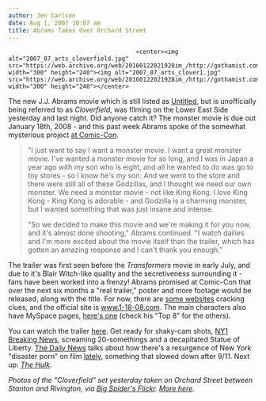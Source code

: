 ```yaml
---
author: Jen Carlson
date: Aug 1, 2007 10:07 am
title: Abrams Takes Over Orchard Street
---
```


	
										<center><img alt="2007_07_arts_cloverfield.jpg" src="https://web.archive.org/web/20160122021928im_/http://gothamist.com/attachments/arts_jen/2007_07_arts_cloverfield.jpg" width="300" height="240"><img alt="2007_07_arts_clover1.jpg" src="https://web.archive.org/web/20160122021928im_/http://gothamist.com/attachments/arts_jen/2007_07_arts_clover1.jpg" width="300" height="240"></center>

<p>The new J.J. Abrams movie which is still listed as <a href="https://web.archive.org/web/20160122021928/http://www.imdb.com/title/tt1060277/">Untitled</a>, but is unofficially being referred to as <em>Cloverfield</em>, was filming on the Lower East Side yesterday and last night. Did anyone catch it? The monster movie is due out January 18th, 2008 - and this past week Abrams spoke of the somewhat mysterious project <a href="https://web.archive.org/web/20160122021928/http://movies.ign.com/articles/808/808901p1.html">at Comic-Con</a>. </p>

<blockquote>&quot;I just want to say I want a monster movie. I want a great monster movie. I&apos;ve wanted a monster movie for so long, and I was in Japan a year ago with my son who is eight, and all he wanted to do was go to toy stores - so I know he&apos;s my son. And we went to the store and there were still all of these Godzillas, and I thought we need our own monster. We need a monster movie - not like King Kong. I love King Kong - King Kong is adorable - and Godzilla is a charming monster, but I wanted something that was just insane and intense.

<p>&quot;So we decided to make this movie and we&apos;re making it for you now, and it&apos;s almost done shooting,&quot; Abrams continued. &quot;I watch dailies and I&apos;m more excited about the movie itself than the trailer, which has gotten an amazing response and I can&apos;t thank you enough.&quot;</p></blockquote><p></p>

<p>The trailer was first seen before the <em>Transformers</em> movie in early July, and due to it&apos;s Blair Witch-like quality and the secretiveness surrounding it - fans have been worked into a frenzy! Abrams promised at Comic-Con that over the next six months a &quot;real trailer,&quot; poster and more footage would be released, along with the title. For now, there are <a href="https://web.archive.org/web/20160122021928/http://www.aintitcool.com/node/33332">some websites</a> cracking clues, and the official site is <a href="https://web.archive.org/web/20160122021928/http://www.1-18-08.com/">www.1-18-08.com</a>. The main characters also have MySpace pages, <a href="https://web.archive.org/web/20160122021928/http://www.myspace.com/robbyhawkins">here&apos;s one</a> (check his &quot;Top 8&quot; for the others). </p>

<p>You can watch the trailer <a href="https://web.archive.org/web/20160122021928/http://www.youtube.com/watch?v=YzfNQkwwT3c">here</a>. Get ready for shaky-cam shots, <a href="https://web.archive.org/web/20160122021928/http://www.flickr.com/photos/9900524@N05/772150432/">NY1 Breaking News</a>, screaming 20-somethings and a decapitated Statue of Liberty. <a href="https://web.archive.org/web/20160122021928/http://www.nydailynews.com/entertainment/movies/2007/07/29/2007-07-29_big_apple_terror_target_in_upcoming_scif.html">The Daily News</a> talks about how there&apos;s a resurgence of New York &quot;disaster porn&quot; on film <a href="https://web.archive.org/web/20160122021928/http://gothamist.com/2007/06/08/bloodthirsty_va.php">lately</a>, something that slowed down after 9/11. Next up: <a href="https://web.archive.org/web/20160122021928/http://www.chud.com/index.php?type=news&amp;id=11144"><em>The Hulk</em></a>.</p>

<p><em>Photos of the &quot;Cloverfield&quot; set yesterday taken on Orchard Street between Stanton and Rivington, via <a href="https://web.archive.org/web/20160122021928/http://www.flickr.com/photos/bigspider">Big Spider&apos;s Flickr</a>. <a href="https://web.archive.org/web/20160122021928/http://www.flickr.com/search/?q=cloverfield&amp;s=rec">More here</a>.</em></p>					
										
									
				